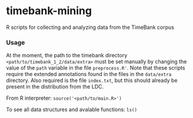 # timebank-mining
R scripts for collecting and analyzing data from the TimeBank corpus

### Usage ###
At the moment, the path to the timebank directory `<path/to/timebank_1_2/data/extra>` must be set manually by changing the value of the `path` variable in the file `preprocess.R'`.  Note that these scripts require the extended annotations found in the files in the `data/extra` directory.  Also required is the file `index.txt`, but this should already be present in the distribution from the LDC.

From R interpreter:
`source('<path/to/main.R>')`

To see all data structures and avalable functions:
`ls()`

